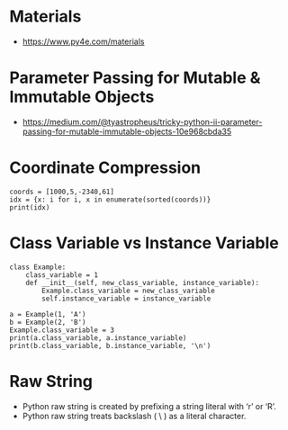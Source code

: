 # Materials
- https://www.py4e.com/materials

# Parameter Passing for Mutable & Immutable Objects
- https://medium.com/@tyastropheus/tricky-python-ii-parameter-passing-for-mutable-immutable-objects-10e968cbda35

# Coordinate Compression
    coords = [1000,5,-2340,61]
    idx = {x: i for i, x in enumerate(sorted(coords))}
    print(idx)

# Class Variable vs Instance Variable
    class Example:
        class_variable = 1
        def __init__(self, new_class_variable, instance_variable):
            Example.class_variable = new_class_variable
            self.instance_variable = instance_variable
    
    a = Example(1, 'A')
    b = Example(2, 'B')
    Example.class_variable = 3
    print(a.class_variable, a.instance_variable)
    print(b.class_variable, b.instance_variable, '\n')

# Raw String
- Python raw string is created by prefixing a string literal with ‘r’ or ‘R’.
- Python raw string treats backslash ( \\ ) as a literal character. 
